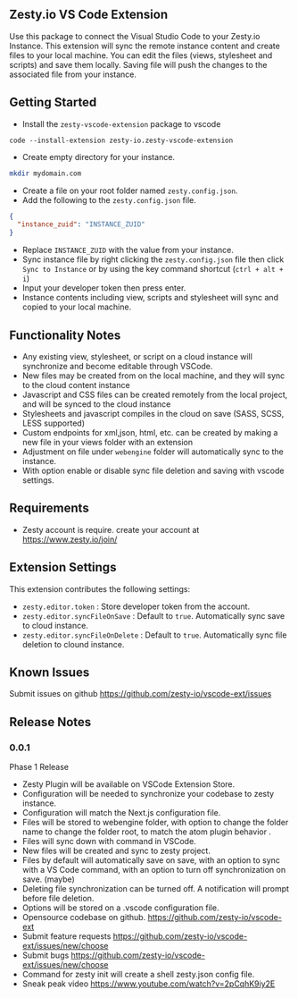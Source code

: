 ## Zesty.io VS Code Extension

Use this package to connect the Visual Studio Code to your Zesty.io Instance. This extension will sync the remote instance content and create files to your local machine. You can edit the files (views, stylesheet and scripts) and save them locally. Saving file will push the changes to the associated file from your instance.

## Getting Started

- Install the `zesty-vscode-extension` package to vscode

```
code --install-extension zesty-io.zesty-vscode-extension
```

- Create empty directory for your instance.

```bash
mkdir mydomain.com
```

- Create a file on your root folder named `zesty.config.json`.
- Add the following to the `zesty.config.json` file.

```json
{
  "instance_zuid": "INSTANCE_ZUID"
}
```

- Replace `INSTANCE_ZUID` with the value from your instance.
- Sync instance file by right clicking the `zesty.config.json` file then click `Sync to Instance` or by using the key command shortcut (`ctrl + alt + i`)
- Input your developer token then press enter.
- Instance contents including view, scripts and stylesheet will sync and copied to your local machine.

## Functionality Notes

- Any existing view, stylesheet, or script on a cloud instance will synchronize and become editable through VSCode.
- New files may be created from on the local machine, and they will sync to the cloud content instance
- Javascript and CSS files can be created remotely from the local project, and will be synced to the cloud instance
- Stylesheets and javascript compiles in the cloud on save (SASS, SCSS, LESS supported)
- Custom endpoints for xml,json, html, etc. can be created by making a new file in your views folder with an extension
- Adjustment on file under `webengine` folder will automatically sync to the instance.
- With option enable or disable sync file deletion and saving with vscode settings.

## Requirements

- Zesty account is require. create your account at https://www.zesty.io/join/

## Extension Settings

This extension contributes the following settings:

- `zesty.editor.token` : Store developer token from the account.
- `zesty.editor.syncFileOnSave` : Default to `true`. Automatically sync save to cloud instance.
- `zesty.editor.syncFileOnDelete` : Default to `true`. Automatically sync file deletion to clound instance.

## Known Issues

Submit issues on github https://github.com/zesty-io/vscode-ext/issues

## Release Notes

### 0.0.1

Phase 1 Release

- Zesty Plugin will be available on VSCode Extension Store.
- Configuration will be needed to synchronize your codebase to zesty instance.
- Configuration will match the Next.js configuration file.
- Files will be stored to webengine folder, with option to change the folder name to change the folder root, to match the atom plugin behavior .
- Files will sync down with command in VSCode.
- New files will be created and sync to zesty project.
- Files by default will automatically save on save, with an option to sync with a VS Code command, with an option to turn off synchronization on save. (maybe)
- Deleting file synchronization can be turned off. A notification will prompt before file deletion.
- Options will be stored on a .vscode configuration file.
- Opensource codebase on github. https://github.com/zesty-io/vscode-ext
- Submit feature requests https://github.com/zesty-io/vscode-ext/issues/new/choose
- Submit bugs https://github.com/zesty-io/vscode-ext/issues/new/choose
- Command for zesty init will create a shell zesty.json config file.
- Sneak peak video https://www.youtube.com/watch?v=2pCqhK9iy2E
